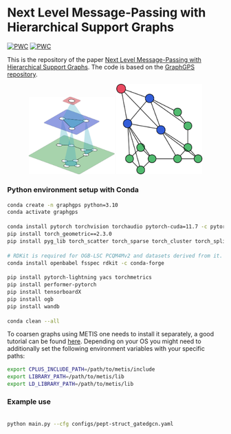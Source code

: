 # Next Level Message-Passing with Hierarchical Support Graphs


<!-- ![GraphGPS-viz](./GraphGPS.png) -->

[![PWC](https://img.shields.io/endpoint.svg?url=https://paperswithcode.com/badge/next-level-message-passing-with-hierarchical/graph-regression-on-peptides-struct)](https://paperswithcode.com/sota/graph-regression-on-peptides-struct?p=next-level-message-passing-with-hierarchical)
[![PWC](https://img.shields.io/endpoint.svg?url=https://paperswithcode.com/badge/next-level-message-passing-with-hierarchical/node-classification-on-pascalvoc-sp-1)](https://paperswithcode.com/sota/node-classification-on-pascalvoc-sp-1?p=next-level-message-passing-with-hierarchical)

This is the repository of the paper [Next Level Message-Passing with Hierarchical Support Graphs]().
The code is based on the [GraphGPS repository](https://github.com/rampasek/GraphGPS).


<p align="center">
  <img src="./hsg_3d.png" width="200" />
  <img src="./hsg_2d.png" width="200" /> 
</p>

### Python environment setup with Conda

```bash
conda create -n graphgps python=3.10
conda activate graphgps

conda install pytorch torchvision torchaudio pytorch-cuda=11.7 -c pytorch -c nvidia
pip install torch_geometric==2.3.0
pip install pyg_lib torch_scatter torch_sparse torch_cluster torch_spline_conv -f https://data.pyg.org/whl/torch-2.0.0+cu117.html

# RDKit is required for OGB-LSC PCQM4Mv2 and datasets derived from it.  
conda install openbabel fsspec rdkit -c conda-forge

pip install pytorch-lightning yacs torchmetrics
pip install performer-pytorch
pip install tensorboardX
pip install ogb
pip install wandb

conda clean --all
```

To coarsen graphs using METIS one needs to install it separately, a good tutorial can be found [here](https://medium.com/@beppe2hd/a-simple-guide-to-set-up-pyg-with-metis-support-on-mac-and-linux-378e833d4de3).
Depending on your OS you might need to additionally set the following environment variables with your specific paths:
```bash	
export CPLUS_INCLUDE_PATH=/path/to/metis/include
export LIBRARY_PATH=/path/to/metis/lib
export LD_LIBRARY_PATH=/path/to/metis/lib
```

### Example use

```bash

python main.py --cfg configs/pept-struct_gatedgcn.yaml

```
